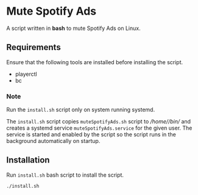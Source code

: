 # Mute Spotify Ads

A script written in **bash** to mute Spotify Ads on Linux.

## Requirements

Ensure that the following tools are installed before installing the script.

- playerctl
- bc

### Note

Run the `install.sh` script only on system running systemd.

The `install.sh` script copies `muteSpotifyAds.sh` script to _/home/<user>/bin/_ and creates a systemd service `muteSpotifyAds.service` for the given user. The service is started and enabled by the script so the script runs in the background automatically on startup.

## Installation

Run `install.sh` bash script to install the script.

```bash
./install.sh
```
